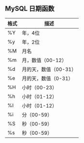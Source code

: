 ## MySQL 日期函数

| 格式 | 描述                  |
| ---- | --------------------- |
| %Y   | 年，4位               |
| %y   | 年，2位               |
| %M   | 月名                  |
| %m   | 月，数值（00-12）     |
| %d   | 月的天，数值（00-31） |
| %e   | 月的天，数值（0-31）  |
| %H   | 小时（00-23）         |
| %h   | 小时（01-12）         |
| %I   | 小时（01-12）         |
| %i   | 分（00-59）           |
| %S   | 秒（00-59）           |
| %s   | 秒（00-59）           |